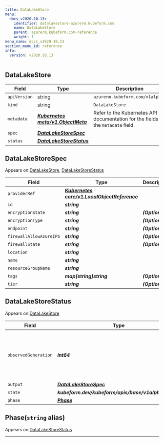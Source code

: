 ```yaml
---
title: DataLakeStore
menu:
  docs_v2020.10.13:
    identifier: datalakestore-azurerm.kubeform.com
    name: DataLakeStore
    parent: azurerm.kubeform.com-reference
    weight: 1
menu_name: docs_v2020.10.13
section_menu_id: reference
info:
  version: v2020.10.13
---
```


## DataLakeStore
| Field | Type | Description |
| ------ | ----- | ----------- |
| `apiVersion` | string | `azurerm.kubeform.com/v1alpha1` |
|    `kind` | string | `DataLakeStore` |
| `metadata` | ***[Kubernetes meta/v1.ObjectMeta](https://kubernetes.io/docs/reference/generated/kubernetes-api/v1.13/#objectmeta-v1-meta)***|Refer to the Kubernetes API documentation for the fields of the `metadata` field.|
| `spec` | ***[DataLakeStoreSpec](#datalakestorespec)***||
| `status` | ***[DataLakeStoreStatus](#datalakestorestatus)***||
## DataLakeStoreSpec

Appears on:[DataLakeStore](#datalakestore), [DataLakeStoreStatus](#datalakestorestatus)

| Field | Type | Description |
| ------ | ----- | ----------- |
| `providerRef` | ***[Kubernetes core/v1.LocalObjectReference](https://kubernetes.io/docs/reference/generated/kubernetes-api/v1.13/#localobjectreference-v1-core)***||
| `id` | ***string***||
| `encryptionState` | ***string***| ***(Optional)*** |
| `encryptionType` | ***string***| ***(Optional)*** |
| `endpoint` | ***string***| ***(Optional)*** |
| `firewallAllowAzureIPS` | ***string***| ***(Optional)*** |
| `firewallState` | ***string***| ***(Optional)*** |
| `location` | ***string***||
| `name` | ***string***||
| `resourceGroupName` | ***string***||
| `tags` | ***map[string]string***| ***(Optional)*** |
| `tier` | ***string***| ***(Optional)*** |
## DataLakeStoreStatus

Appears on:[DataLakeStore](#datalakestore)

| Field | Type | Description |
| ------ | ----- | ----------- |
| `observedGeneration` | ***int64***| ***(Optional)*** Resource generation, which is updated on mutation by the API Server.|
| `output` | ***[DataLakeStoreSpec](#datalakestorespec)***| ***(Optional)*** |
| `state` | ***kubeform.dev/kubeform/apis/base/v1alpha1.State***| ***(Optional)*** |
| `phase` | ***[Phase](#phase)***| ***(Optional)*** |
## Phase(`string` alias)

Appears on:[DataLakeStoreStatus](#datalakestorestatus)

---
